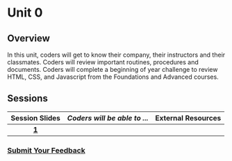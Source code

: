 # Unit 0

## Overview

In this unit, coders will get to know their company, their instructors and their classmates. Coders will review important routines, procedures and documents. Coders will complete a beginning of year challenge to review HTML, CSS, and Javascript from the Foundations and Advanced courses.

## Sessions

| Session Slides | _Coders will be able to ..._ | External Resources |
| :---: | :--- | :---: |
| [**1**](https://docs.google.com/presentation/d/1ttr-abDo6xTX9pKlvnerRio-XTXcXgWjzcGLKdUZanY/edit#slide=id.g363143c749_0_6) |  |  |

### [Submit Your Feedback](https://docs.google.com/forms/d/e/1FAIpQLSeLpI-m6UKvIxk97F8R1iidFRaYXJ3dfcUuIjx2Pz0WMfO1SA/viewform)

